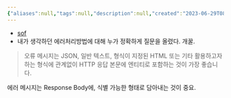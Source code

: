 ```yaml
---
{"aliases":null,"tags":null,"description":null,"created":"2023-06-29T08:03:09","updated":"2023-07-15T21:33:03","title":"REST error message in HTTP Header or Response Body {sof}","dg-publish":true,"permalink":"/docs/REST error message in HTTP Header or Response Body {sof}/","dgPassFrontmatter":true}
---
```


- [sof](https://stackoverflow.com/questions/13963932/rest-error-message-in-http-header-or-response-body)
- 내가 생각하던 에러처리방법에 대해 누가 정확하게 질문을 올렸다. 개꿀.

> 오류 메시지는 JSON, 일반 텍스트, 형식이 지정된 HTML 또는 기타 활용하고자 하는 형식에 관계없이 HTTP 응답 본문에 엔티티로 포함하는 것이 가장 좋습니다.

에러 메시지는 Response Body에, 식별 가능한 형태로 담아내는 것이 중요.
